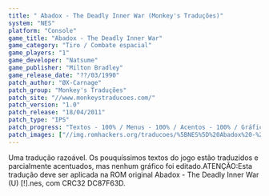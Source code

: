 ```yaml
---
title: " Abadox - The Deadly Inner War (Monkey's Traduções)"
system: "NES"
platform: "Console"
game_title: "Abadox - The Deadly Inner War"
game_category: "Tiro / Combate espacial"
game_players: "1"
game_developer: "Natsume"
game_publisher: "Milton Bradley"
game_release_date: "??/03/1990"
patch_author: "ØX-Carnage"
patch_group: "Monkey's Traduções"
patch_site: "//www.monkeystraducoes.com/"
patch_version: "1.0"
patch_release: "18/04/2011"
patch_type: "IPS"
patch_progress: "Textos - 100% / Menus - 100% / Acentos - 100% / Gráficos - 0%"
patch_images: ["//img.romhackers.org/traducoes/%5BNES%5D%20Abadox%20-%20The%20Deadly%20Inner%20War%20-%20Monkey's%20Tradu%C3%A7%C3%B5es%20-%201.png","//img.romhackers.org/traducoes/%5BNES%5D%20Abadox%20-%20The%20Deadly%20Inner%20War%20-%20Monkey's%20Tradu%C3%A7%C3%B5es%20-%202.png","//img.romhackers.org/traducoes/%5BNES%5D%20Abadox%20-%20The%20Deadly%20Inner%20War%20-%20Monkey's%20Tradu%C3%A7%C3%B5es%20-%203.png"]
---
```

Uma tradução razoável. Os pouquíssimos textos do jogo estão traduzidos e parcialmente acentuados, mas nenhum gráfico foi editado.ATENÇÃO:Esta tradução deve ser aplicada na ROM original Abadox - The Deadly Inner War (U) [!].nes, com CRC32 DC87F63D.